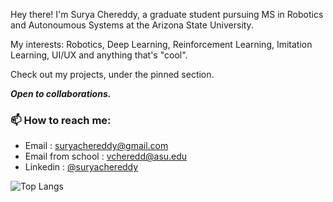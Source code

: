 Hey there! I'm Surya Chereddy, a graduate student pursuing MS in Robotics and Autonoumous Systems at the Arizona State University. 

My interests: Robotics, Deep Learning, Reinforcement Learning, Imitation Learning, UI/UX and anything that's "cool".

Check out my projects, under the pinned section.

_**Open to collaborations.**_

 


### 📫 How to reach me:
- Email : suryachereddy@gmail.com
- Email from school : vcheredd@asu.edu
- Linkedin : [@suryachereddy](https://linkedin.com/in/suryachereddy)



![Top Langs](https://github-readme-stats.vercel.app/api/top-langs/?username=suryachereddy&layout=compact)

